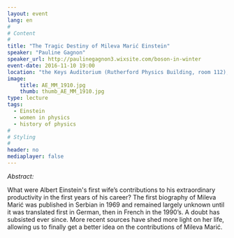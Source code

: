 ```yaml
---
layout: event
lang: en
#
# Content
#
title: "The Tragic Destiny of Mileva Marić Einstein"
speaker: "Pauline Gagnon"
speaker_url: http://paulinegagnon3.wixsite.com/boson-in-winter
event-date: 2016-11-10 19:00
location: "the Keys Auditorium (Rutherford Physics Building, room 112), McGill University"
image:
    title: AE_MM_1910.jpg
    thumb: thumb_AE_MM_1910.jpg
type: lecture
tags:
  - Einstein
  - women in physics
  - history of physics
#
# Styling
#
header: no
mediaplayer: false
---
```

*Abstract:*

What were Albert Einstein's first wife’s contributions to his extraordinary productivity in the first years of his career? The first biography of Mileva Marić was published in Serbian in 1969 and remained largely unknown until it was translated first in German, then in French in the 1990’s. A doubt has subsisted ever since. More recent sources have shed more light on her life, allowing us to finally get a better idea on the contributions of Mileva Marić.
